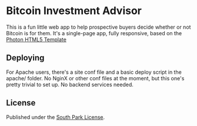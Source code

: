 # Bitcoin Investment Advisor
This is a fun little web app to help prospective buyers decide whether or not Bitcoin is for them.
It's a single-page app, fully responsive, based on the [Photon HTML5 Template](http://html5up.net/photon 'Html5Up')

## Deploying
For Apache users, there's a site conf file and a basic deploy script in the apache/ folder.
No NginX or other conf files at the moment, but this one's pretty trivial to set up. No backend services needed.

## License
Published under the [South Park License](https://github.com/jmrossy/south-park-license 'License on repo').

